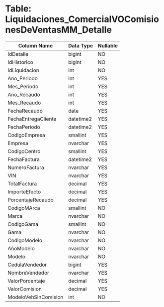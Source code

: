 # Table: Liquidaciones_ComercialVOComisionesDeVentasMM_Detalle

| Column Name | Data Type | Nullable |
|-------------|-----------|----------|
| IdDetalle | bigint | NO |
| IdHistorico | bigint | NO |
| IdLiquidacion | int | NO |
| Ano_Periodo | int | YES |
| Mes_Periodo | int | YES |
| Ano_Recaudo | int | YES |
| Mes_Recaudo | int | YES |
| FechaRecaudo | date | YES |
| FechaEntregaCliente | datetime2 | YES |
| FechaPeriodo | datetime2 | YES |
| CodigoEmpresa | smallint | YES |
| Empresa | nvarchar | YES |
| CodigoCentro | smallint | YES |
| FechaFactura | datetime2 | YES |
| NumeroFactura | nvarchar | YES |
| VIN | nvarchar | YES |
| TotalFactura | decimal | YES |
| ImporteEfecto | decimal | YES |
| PorcentajeRecaudo | decimal | YES |
| CodigoMArca | smallint | NO |
| Marca | nvarchar | NO |
| CodigoGama | smallint | NO |
| Gama | nvarchar | NO |
| CodigoModelo | nvarchar | NO |
| AñoModelo | nvarchar | NO |
| Modelo | nvarchar | NO |
| CedulaVendedor | bigint | YES |
| NombreVendedor | nvarchar | YES |
| ValorPorcentaje | decimal | YES |
| ValorComision | decimal | YES |
| ModeloVehSinComision | int | NO |
